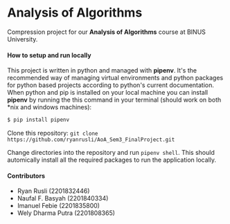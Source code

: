 # Analysis of Algorithms 

Compression project for our **Analysis of Algorithms** course at BINUS University.

#### How to setup and run locally
This project is written in python and managed with **pipenv**. It's the recommended way of managing virtual environments and python packages for python based projects according to python's current documentation. When python and pip is installed on your local machine you can install **pipenv** by running the this command in your terminal (should work on both *nix and windows machines):

```bash
$ pip install pipenv
```

Clone this repository: `git clone https://github.com/ryanrusli/AoA_Sem3_FinalProject.git`

Change directories into the repository and run `pipenv shell`. This should automically install all the required packages to run the application locally.

#### Contributors
- Ryan Rusli (2201832446)
- Naufal F. Basyah (2201840334)
- Imanuel Febie (2201835800)
- Wely Dharma Putra (2201808365)



